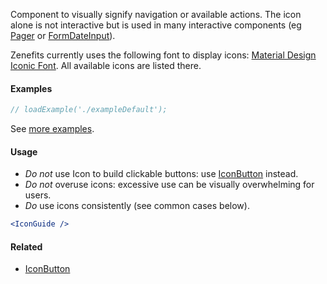 Component to visually signify navigation or available actions. The icon alone is not interactive but is used in many interactive components
(eg [Pager](#!/Pager) or [FormDateInput](#!/FormDateInput)).

Zenefits currently uses the following font to display icons: [Material Design Iconic Font](http://zavoloklom.github.io/material-design-iconic-font/icons.html). All
available icons are listed there.

#### Examples

```jsx
// loadExample('./exampleDefault');
```

See [more examples](http://ui.zenefits.com/app/stories/?selectedKind=zbase|Icon).

#### Usage

- _Do not_ use Icon to build clickable buttons: use [IconButton](#!/IconButton) instead.
- _Do not_ overuse icons: excessive use can be visually overwhelming for users.
- _Do_ use icons consistently (see common cases below).

```jsx noeditor
<IconGuide />
```

#### Related

- [IconButton](#!/IconButton)
